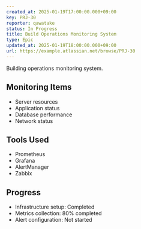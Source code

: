 ```yaml
---
created_at: 2025-01-19T17:00:00.000+09:00
key: PRJ-30
reporter: qawatake
status: In Progress
title: Build Operations Monitoring System
type: Epic
updated_at: 2025-01-19T18:00:00.000+09:00
url: https://example.atlassian.net/browse/PRJ-30
---
```


Building operations monitoring system.

## Monitoring Items
- Server resources
- Application status
- Database performance
- Network status

## Tools Used
- Prometheus
- Grafana
- AlertManager
- Zabbix

## Progress
- Infrastructure setup: Completed
- Metrics collection: 80% completed
- Alert configuration: Not started